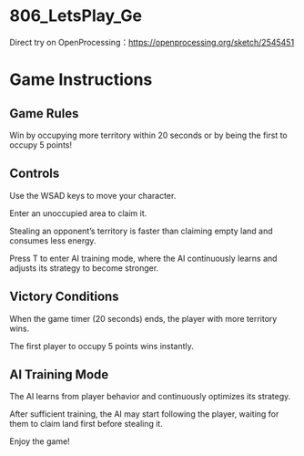 # 806_LetsPlay_Ge
Direct try on OpenProcessing：https://openprocessing.org/sketch/2545451
 
# Game Instructions

## Game Rules

Win by occupying more territory within 20 seconds or by being the first to occupy 5 points!

## Controls

Use the WSAD keys to move your character.

Enter an unoccupied area to claim it.

Stealing an opponent’s territory is faster than claiming empty land and consumes less energy.

Press T to enter AI training mode, where the AI continuously learns and adjusts its strategy to become stronger.

## Victory Conditions

When the game timer (20 seconds) ends, the player with more territory wins.

The first player to occupy 5 points wins instantly.

## AI Training Mode

The AI learns from player behavior and continuously optimizes its strategy.

After sufficient training, the AI may start following the player, waiting for them to claim land first before stealing it.

Enjoy the game!
